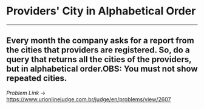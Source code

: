 # Providers' City in Alphabetical Order
---
**Every month the company asks for a report from the cities that providers are registered. So, do a query that returns all the cities of the providers, but in alphabetical order.OBS: You must not show repeated cities.**
---
*Problem Link* -> https://www.urionlinejudge.com.br/judge/en/problems/view/2607

